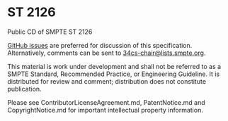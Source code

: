 # ST 2126
Public CD of SMPTE ST 2126

[GitHub issues](https://github.com/SMPTE/st2126/issues) are preferred for discussion of this specification. Alternatively, comments can be sent to 34cs-chair@lists.smpte.org.

This material is work under development and shall not be referred to as a SMPTE Standard, Recommended Practice, or Engineering Guideline. It is distributed for review and comment; distribution does not constitute publication.

Please see ContributorLicenseAgreement.md, PatentNotice.md and CopyrightNotice.md for important intellectual property information.
